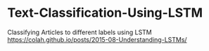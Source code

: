 # Text-Classification-Using-LSTM
Classifying  Articles to different labels using LSTM 
https://colah.github.io/posts/2015-08-Understanding-LSTMs/
